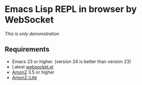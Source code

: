 # Emacs Lisp REPL in browser by WebSocket

*This is only demonstration*


## Requirements
* Emacs 23 or higher. (version 24 is better than version 23)
* Latest [websocket.el](https://github.com/ahyatt/emacs-websocket)
* [Amon2](https://github.com/tokuhirom/Amon) 3.5 or higher
* [Amon2::Lite](https://github.com/tokuhirom/Amon2-Lite)
